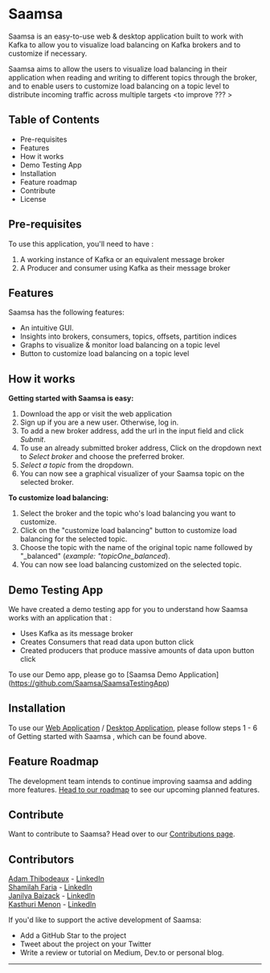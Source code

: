 # Saamsa
Saamsa is an easy-to-use web & desktop application built to work with Kafka to allow you to visualize load balancing on Kafka brokers and to customize if necessary.

Saamsa aims to allow the users to visualize load balancing in their application when reading and writing to different topics through the broker, and to enable users to customize load balancing on a topic level to distribute incoming traffic across multiple targets <to improve ??? >

## Table of Contents
* Pre-requisites
* Features
* How it works
* Demo Testing App
* Installation
* Feature roadmap
* Contribute
* License

## Pre-requisites
To use this application, you'll need to have : 
1. A working instance of Kafka or an equivalent message broker
2. A Producer and consumer using Kafka as their message broker

## Features
Saamsa has the following features:
* An intuitive GUI.
* Insights into brokers, consumers, topics, offsets, partition indices
* Graphs to visualize & monitor load balancing on a topic level
* Button to customize load balancing on a topic level

## How it works
**Getting started with Saamsa is easy:** 
1. Download the app<ADD LINK> or visit the web application <ADD LINK>
2. Sign up if you are a new user. Otherwise, log in.
3. To add a new broker address, add the url in the input field and click *Submit*. 
4. To use an already submitted broker address, Click on the dropdown next to *Select broker* and choose the preferred broker.
5. *Select a topic* from the dropdown.
6. You can now see a graphical visualizer of your Saamsa topic on the selected broker.

**To customize load balancing:** 
1. Select the broker and the topic who's load balancing you want to customize.
2. Click on the "customize load balancing" button to customize load balancing for the selected topic.
3. Choose the topic with the name of the original topic name followed by "_balanced" (*example: "topicOne_balanced*).
4. You can now see load balancing customized on the selected topic.
  
## Demo Testing App
 
  We have created a demo testing app for you to understand how Saamsa works with an application that : 
  * Uses Kafka as its message broker
  * Creates Consumers that read data upon button click
  * Created producers that produce massive amounts of data upon button click
  
  To use our Demo app, please go to [Saamsa Demo Application] (https://github.com/Saamsa/SaamsaTestingApp)
  
## Installation
 To use our [Web Application](www.google.com) / [Desktop Application](wwww.google.com), please follow steps 1 - 6 of Getting started with Saamsa , which can be found above.
  
## Feature Roadmap
 The development team intends to continue improving saamsa and adding more features.
 [Head to our roadmap](https://github.com/oslabs-beta/saamsa/projects/1) to see our upcoming planned features.
  
## Contribute
 Want to contribute to Saamsa? Head over to our [Contributions page](www.google.com).
 
 ## Contributors
  [Adam Thibodeaux](https://github.com/adam-thibodeaux) - [LinkedIn](https://www.linkedin.com/in/adam-thibodeaux-b0812b210/)
  <br>
  [Shamilah Faria](https://github.com/shamilahfaria) - [LinkedIn](https://www.linkedin.com/in/shamilah-faria/)
  <br>
  [Janilya Baizack](https://github.com/janilya) - [LinkedIn](https://www.linkedin.com/in/janilya/)
  <br>
  [Kasthuri Menon](https://github.com/kasthurimenon) - [LinkedIn](www.linkedin.com/in/kasthurimenon)
  <br>
  
  If you'd like to support the active development of Saamsa:
  * Add a GitHub Star to the project
  * Tweet about the project on your Twitter
  * Write a review or tutorial on Medium, Dev.to or personal blog.
 <hr>
